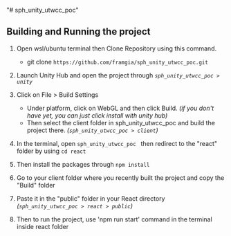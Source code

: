 "# sph_unity_utwcc_poc" 
## Building and Running the project

1. Open wsl/ubuntu terminal then Clone Repository using this command.
    - git clone `https://github.com/framgia/sph_unity_utwcc_poc.git`

2. Launch Unity Hub and open the project through *`sph_unity_utwcc_poc > unity`*

3. Click on File > Build Settings
     - Under platform, click on WebGL and then click Build.  *(if you don't have yet, you can just click install with unity hub)*
     - Then select the client folder in sph_unity_utwcc_poc and build the project there. *(`sph_unity_utwcc_poc > client`)*

4. In the terminal, open `sph_unity_utwcc_poc ` then redirect to the "react" folder by using `cd react` 
5. Then install the packages through `npm install`
6. Go to your client folder where you recently built the project and copy   the "Build" folder
7. Paste it in the "public" folder in your React directory      *(`sph_unity_utwcc_poc > react > public`)*
8. Then to run the project, use 'npm run start' command in the terminal inside react folder


